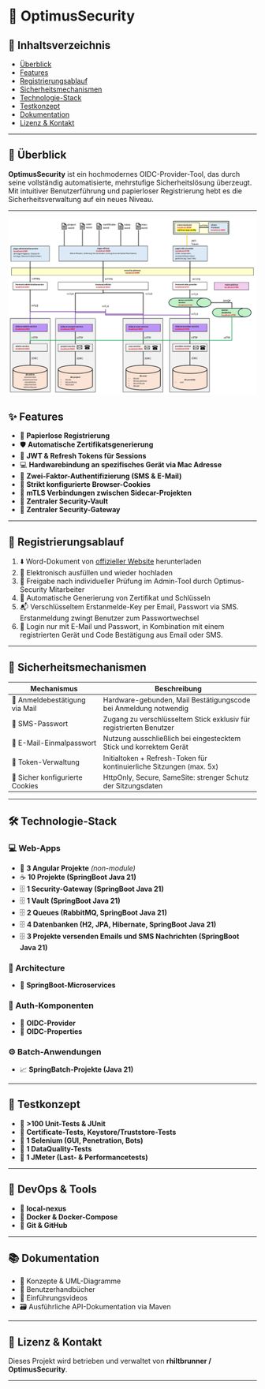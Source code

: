 # 🔐 OptimusSecurity

## 📘 Inhaltsverzeichnis

- [Überblick](#überblick)
- [Features](#features)
- [Registrierungsablauf](#registrierungsablauf)
- [Sicherheitsmechanismen](#sicherheitsmechanismen)
- [Technologie-Stack](#technologie-stack)
- [Testkonzept](#testkonzept)
- [Dokumentation](#dokumentation)
- [Lizenz & Kontakt](#lizenz--kontakt)

---

## 🚀 Überblick

**OptimusSecurity** ist ein hochmodernes OIDC-Provider-Tool, das durch seine vollständig automatisierte, mehrstufige Sicherheitslösung überzeugt. Mit intuitiver Benutzerführung und papierloser Registrierung hebt es die Sicherheitsverwaltung auf ein neues Niveau.

---

![Alternativer Text](./optimus-security-architecture-microservices.jpg)


## ✨ Features

- 📎 **Papierlose Registrierung**
- 🛡️ **Automatische Zertifikatsgenerierung**
- 🔑 **JWT & Refresh Tokens für Sessions**
- 💻 **Hardwarebindung an spezifisches Gerät via Mac Adresse**
- 🪪 **Zwei-Faktor-Authentifizierung (SMS & E-Mail)**
- 🍪 **Strikt konfigurierte Browser-Cookies**
- 🔑 **mTLS Verbindungen zwischen Sidecar-Projekten**
- 🔑 **Zentraler Security-Vault**
- 🔑 **Zentraler Security-Gateway**

---

## 📝 Registrierungsablauf

1. ⬇️ Word-Dokument von [offizieller Website](https://localhost:4500) herunterladen
2. 🧾 Elektronisch ausfüllen und wieder hochladen
3. 👥 Freigabe nach individueller Prüfung im Admin-Tool durch Optimus-Security Mitarbeiter
4. 🧪 Automatische Generierung von Zertifikat und Schlüsseln
5. 📬 Verschlüsseltem Erstanmelde-Key per Email, Passwort via SMS. Erstanmeldung zwingt Benutzer zum Passwortwechsel
6. 📧 Login nur mit E-Mail und Passwort, in Kombination mit einem registrierten Gerät und Code Bestätigung aus Email oder SMS.

---

## 🧷 Sicherheitsmechanismen

| Mechanismus                        | Beschreibung                                                               |
|------------------------------------|----------------------------------------------------------------------------|
| 🔐 Anmeldebestätigung via Mail    | Hardware-gebunden, Mail Bestätigungscode bei Anmeldung notwendig           |
| 📱 SMS-Passwort                   | Zugang zu verschlüsseltem Stick exklusiv für registrierten Benutzer        |
| 📧 E-Mail-Einmalpasswort          | Nutzung ausschließlich bei eingestecktem Stick und korrektem Gerät         |
| 🔄 Token-Verwaltung               | Initialtoken + Refresh-Token für kontinuierliche Sitzungen (max. 5x)       |
| 🍪 Sicher konfigurierte Cookies   | HttpOnly, Secure, SameSite: strenger Schutz der Sitzungsdaten              |

---

## 🛠️ Technologie-Stack

### 💻 Web-Apps
- 🔷 **3 Angular Projekte** *(non-module)*
- ☕ **10 Projekte (SpringBoot Java 21)**
- 🗄️ **1 Security-Gateway (SpringBoot Java 21)**
- 🗄️ **1 Vault (SpringBoot Java 21)**
- 🗄️ **2 Queues (RabbitMQ, SpringBoot Java 21)**
- 🗄️ **4 Datenbanken (H2, JPA, Hibernate, SpringBoot Java 21)**
- 🗄️ **3 Projekte versenden Emails und SMS Nachrichten (SpringBoot Java 21)**

### 🔌 Architecture
- 🔄 **SpringBoot-Microservices**

### 🔐 Auth-Komponenten
- 🧩 **OIDC-Provider**
- 🔗 **OIDC-Properties**

### ⚙️ Batch-Anwendungen
- 📈 **SpringBatch-Projekte (Java 21)**

---

## 🔬 Testkonzept

- 🧪 **>100 Unit-Tests & JUnit**
- 🧪 **Certificate-Tests, Keystore/Truststore-Tests**
- 👀 **1 Selenium (GUI, Penetration, Bots)**
- 🧹 **1 DataQuality-Tests**
- 🚀 **1 JMeter (Last- & Performancetests)**

---

## 🧰 DevOps & Tools

- 🧪 **local-nexus**
- 🐳 **Docker & Docker-Compose**
- 🔗 **Git & GitHub**

---

## 📚 Dokumentation

- 📄 Konzepte & UML-Diagramme
- 🧭 Benutzerhandbücher
- 🎥 Einführungsvideos
- 🗃️ Ausführliche API-Dokumentation via Maven

---

## 📄 Lizenz & Kontakt

Dieses Projekt wird betrieben und verwaltet von **rhiltbrunner / OptimusSecurity**.

---

